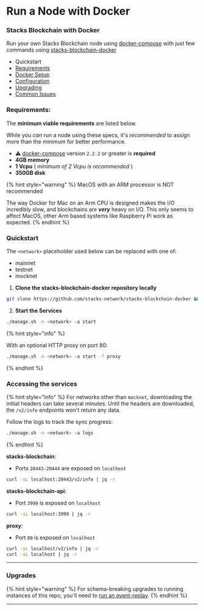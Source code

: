 # Run a Node with Docker

### Stacks Blockchain with Docker

Run your own Stacks Blockchain node using [docker-compose](https://docs.docker.com/compose/) with just few commands using [stacks-blockchain-docker](https://github.com/stacks-network/stacks-blockchain-docker)

* Quickstart
* [Requirements](https://github.com/stacks-network/stacks-blockchain-docker/blob/master/docs/requirements.md)
* [Docker Setup](https://github.com/stacks-network/stacks-blockchain-docker/blob/master/docs/docker.md)
* [Configuration](https://github.com/stacks-network/stacks-blockchain-docker/blob/master/docs/config.md)
* [Upgrading](https://github.com/stacks-network/stacks-blockchain-docker/blob/master/docs/upgrade.md)
* [Common Issues](https://github.com/stacks-network/stacks-blockchain-docker/blob/master/docs/issues.md)

### **Requirements:**

The **minimum viable requirements** are listed below.

While you _can_ run a node using these specs, it's _recommended_ to assign more than the minimum for better performance.

* ⚠️ [docker-compose](https://docs.docker.com/compose/install/) version `2.2.2` or greater is **required**
* **4GB memory**
* **1 Vcpu** ( _minimum of 2 Vcpu is recommended_ )
* **350GB disk**

{% hint style="warning" %}
MacOS with an ARM processor is NOT recommended

The way Docker for Mac on an Arm CPU is designed makes the I/O incredibly slow, and blockchains are _**very**_ heavy on I/O. This only seems to affect MacOS, other Arm based systems like Raspberry Pi work as expected.
{% endhint %}

### **Quickstart**

The `<network>` placeholder used below can be replaced with one of:

* mainnet
* testnet
* mocknet

1. **Clone the stacks-blockchain-docker repository locally**

```bash
git clone https://github.com/stacks-network/stacks-blockchain-docker && cd stacks-blockchain-docker
```

2. **Start the Services**

```bash
./manage.sh -n <network> -a start
```

{% hint style="info" %}


With an optional HTTP proxy on port 80:

```bash
./manage.sh -n <network> -a start -f proxy
```
{% endhint %}

### **Accessing the services**

{% hint style="info" %}
For networks other than `mocknet`, downloading the initial headers can take several minutes. Until the headers are downloaded, the `/v2/info` endpoints won't return any data.

Follow the logs to track the sync progress:

```bash
./manage.sh -n <network> -a logs
```
{% endhint %}

**stacks-blockchain**:

* Ports `20443-20444` are exposed on `localhost`

```bash
curl -sL localhost:20443/v2/info | jq -r
```

**stacks-blockchain-api**:

* Port `3999` is exposed on `localhost`

```bash
curl -sL localhost:3999 | jq -r
```

**proxy**:

* Port `80` is exposed on `localhost`

```bash
curl -sL localhost/v2/info | jq -r
curl -sL localhost | jq -r
```

***

### Upgrades

{% hint style="warning" %}
For schema-breaking upgrades to running instances of this repo, you'll need to [run an event-replay](https://github.com/stacks-network/stacks-blockchain-docker/blob/master/docs/upgrade.md).
{% endhint %}

***
